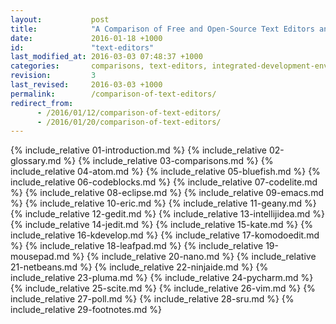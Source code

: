 ```yaml
---
layout:           post
title:            "A Comparison of Free and Open-Source Text Editors and IDEs for Manjaro and Sabayon Linux"
date:             2016-01-18 +1000
id:               "text-editors"
last_modified_at: 2016-03-03 07:48:37 +1000
categories:       comparisons, text-editors, integrated-development-environment, manjaro-linux, sabayon-linux
revision:         3
last_revised:     2016-03-03 +1000
permalink:        /comparison-of-text-editors/
redirect_from:
      - /2016/01/12/comparison-of-text-editors/
      - /2016/01/20/comparison-of-text-editors/
---
```

{% include_relative 01-introduction.md %}
{% include_relative 02-glossary.md %}
{% include_relative 03-comparisons.md %}
{% include_relative 04-atom.md %}
{% include_relative 05-bluefish.md %}
{% include_relative 06-codeblocks.md %}
{% include_relative 07-codelite.md %}
{% include_relative 08-eclipse.md %}
{% include_relative 09-emacs.md %}
{% include_relative 10-eric.md %}
{% include_relative 11-geany.md %}
{% include_relative 12-gedit.md %}
{% include_relative 13-intellijidea.md %}
{% include_relative 14-jedit.md %}
{% include_relative 15-kate.md %}
{% include_relative 16-kdevelop.md %}
{% include_relative 17-komodoedit.md %}
{% include_relative 18-leafpad.md %}
{% include_relative 19-mousepad.md %}
{% include_relative 20-nano.md %}
{% include_relative 21-netbeans.md %}
{% include_relative 22-ninjaide.md %}
{% include_relative 23-pluma.md %}
{% include_relative 24-pycharm.md %}
{% include_relative 25-scite.md %}
{% include_relative 26-vim.md %}
{% include_relative 27-poll.md %}
{% include_relative 28-sru.md %}
{% include_relative 29-footnotes.md %}

